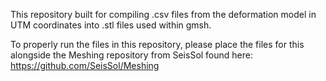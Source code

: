 This repository built for compiling .csv files from the deformation model in UTM coordinates into .stl files used within gmsh.

To properly run the files in this repository, please place the files for this alongside the Meshing repository from SeisSol found here:
https://github.com/SeisSol/Meshing